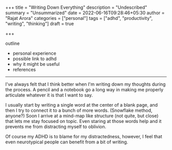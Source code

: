 +++
title = "Writing Down Everything"
description = "Undescribed"
summary = "Unsummarized"
date = 2022-06-16T09:28:46+05:30
author = "Rajat Arora"
categories = ["personal"]
tags = ["adhd", "productivity", "writing", "thinking"]
draft = true

+++

outline

- personal experience
- possible link to adhd
- why it might be useful
- references

---

I've always felt that I think better when I'm writing down my thoughts during the process. A pencil and a notebook go a long way in making me properly articulate whatever it is that I want to say.

I usually start by writing a single word at the center of a blank page, and then I try to connect it to a bunch of more words. (Snowflake method, anyone?) Soon I arrive at a mind-map like structure (not quite, but close) that lets me stay focused on topic. Even staring at those words help and it prevents me from distracting myself to oblivion.

Of course my ADHD is to blame for my distractedness, however, I feel that even neurotypical people can benefit from a bit of writing. 